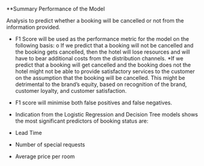   **Summary Performance of the Model

Analysis to predict whether a booking will be cancelled or not from the information provided.

* F1 Score will be used as the performance metric for the model on the following basis:
o	If we predict that a booking will not be cancelled and the booking gets cancelled, then the hotel will lose resources and will have to bear additional costs from
the distribution channels.
*If we predict that a booking will get cancelled and the booking does not the hotel might not be able to provide satisfactory services to the customer on the
assumption that the booking will be cancelled. This might be detrimental to the brand’s equity, based on recognition of the brand, customer loyalty, and customer satisfaction.
*	F1 score will minimise both false positives and false negatives.



* Indication from the Logistic Regression and Decision Tree models shows the most significant predictors of booking status are:
* Lead Time
* Number of special requests
*	Average price per room
